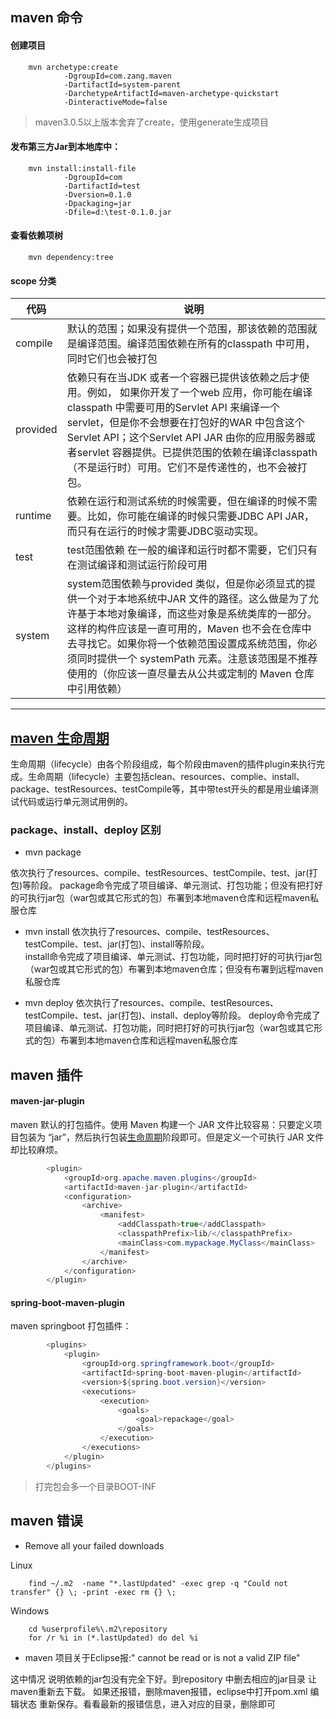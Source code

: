 
## maven 命令

#### 创建项目

        mvn archetype:create 
                -DgroupId=com.zang.maven  
                -DartifactId=system-parent 
                -DarchetypeArtifactId=maven-archetype-quickstart 
                -DinteractiveMode=false 
> maven3.0.5以上版本舍弃了create，使用generate生成项目

#### 发布第三方Jar到本地库中：

        mvn install:install-file 
                -DgroupId=com 
                -DartifactId=test 
                -Dversion=0.1.0 
                -Dpackaging=jar 
                -Dfile=d:\test-0.1.0.jar

#### 查看依赖项树

        mvn dependency:tree
        
        
#### scope 分类

| 代码 | 说明 |
| ---- | ------------------ |
|compile|默认的范围；如果没有提供一个范围，那该依赖的范围就是编译范围。编译范围依赖在所有的classpath 中可用，同时它们也会被打包|
|provided|依赖只有在当JDK 或者一个容器已提供该依赖之后才使用。例如， 如果你开发了一个web 应用，你可能在编译 classpath 中需要可用的Servlet API 来编译一个servlet，但是你不会想要在打包好的WAR 中包含这个Servlet API；这个Servlet API JAR 由你的应用服务器或者servlet 容器提供。已提供范围的依赖在编译classpath （不是运行时）可用。它们不是传递性的，也不会被打包。|
|runtime|依赖在运行和测试系统的时候需要，但在编译的时候不需要。比如，你可能在编译的时候只需要JDBC API JAR，而只有在运行的时候才需要JDBC驱动实现。|
| test|test范围依赖 在一般的编译和运行时都不需要，它们只有在测试编译和测试运行阶段可用|
|system|system范围依赖与provided 类似，但是你必须显式的提供一个对于本地系统中JAR 文件的路径。这么做是为了允许基于本地对象编译，而这些对象是系统类库的一部分。这样的构件应该是一直可用的，Maven 也不会在仓库中去寻找它。如果你将一个依赖范围设置成系统范围，你必须同时提供一个 systemPath 元素。注意该范围是不推荐使用的（你应该一直尽量去从公共或定制的 Maven 仓库中引用依赖）|
***

## <a id="lifecycle">[maven 生命周期](https://www.cnblogs.com/EasonJim/p/6816340.html)</a>    
生命周期（lifecycle）由各个阶段组成，每个阶段由maven的插件plugin来执行完成。生命周期（lifecycle）主要包括clean、resources、complie、install、package、testResources、testCompile等，其中带test开头的都是用业编译测试代码或运行单元测试用例的。 

### package、install、deploy 区别
* mvn package

依次执行了resources、compile、testResources、testCompile、test、jar(打包)等阶段。
package命令完成了项目编译、单元测试、打包功能；但没有把打好的可执行jar包（war包或其它形式的包）布署到本地maven仓库和远程maven私服仓库

* mvn install
依次执行了resources、compile、testResources、testCompile、test、jar(打包)、install等阶段。   
install命令完成了项目编译、单元测试、打包功能，同时把打好的可执行jar包（war包或其它形式的包）布署到本地maven仓库；但没有布署到远程maven私服仓库

* mvn deploy
依次执行了resources、compile、testResources、testCompile、test、jar(打包)、install、deploy等阶段。
deploy命令完成了项目编译、单元测试、打包功能，同时把打好的可执行jar包（war包或其它形式的包）布署到本地maven仓库和远程maven私服仓库


## maven 插件

####  maven-jar-plugin
maven 默认的打包插件。使用 Maven 构建一个 JAR 文件比较容易：只要定义项目包装为 “jar”，然后执行包装[生命周期](#lifecycle)阶段即可。但是定义一个可执行 JAR 文件却比较麻烦。

```java
        <plugin>
            <groupId>org.apache.maven.plugins</groupId>
            <artifactId>maven-jar-plugin</artifactId>
            <configuration>
                <archive>
                    <manifest>
                        <addClasspath>true</addClasspath>
                        <classpathPrefix>lib/</classpathPrefix>
                        <mainClass>com.mypackage.MyClass</mainClass>
                    </manifest>
                </archive>
            </configuration>
        </plugin>
```


#### spring-boot-maven-plugin
maven springboot 打包插件：

```java
        <plugins>
            <plugin>
                <groupId>org.springframework.boot</groupId>
                <artifactId>spring-boot-maven-plugin</artifactId>
                <version>${spring.boot.version}</version>
                <executions>
                    <execution>
                        <goals>
                            <goal>repackage</goal>
                        </goals>
                    </execution>
                </executions>
            </plugin>
        </plugins>    
```
> 打完包会多一个目录BOOT-INF

## maven 错误
* Remove all your failed downloads  

Linux                   

        find ~/.m2  -name "*.lastUpdated" -exec grep -q "Could not transfer" {} \; -print -exec rm {} \;

Windows                 

        cd %userprofile%\.m2\repository
        for /r %i in (*.lastUpdated) do del %i

* maven 项目关于Eclipse报:" cannot be read or is not a valid ZIP file"     

这中情况 说明依赖的jar包没有完全下好。到repository 中删去相应的jar目录 让maven重新去下载。
如果还报错，删除maven报错，eclipse中打开pom.xml 编辑状态 重新保存。看看最新的报错信息，进入对应的目录，删除即可
